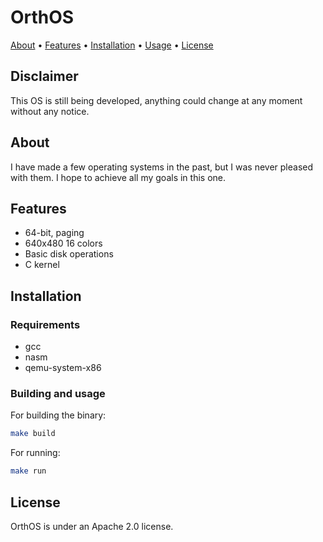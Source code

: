 # OrthOS

[About](#about) • [Features](#features) • [Installation](#installation) • [Usage](#building-and-usage) • [License](#license)

## Disclaimer

This OS is still being developed, anything could change at any moment without any notice.

## About

I have made a few operating systems in the past, but I was never pleased with them. I hope to achieve all my goals in this one.

## Features

- 64-bit, paging
- 640x480 16 colors
- Basic disk operations
- C kernel

## Installation

### Requirements

- gcc
- nasm
- qemu-system-x86

### Building and usage

For building the binary:

``` bash
make build
```

For running:

``` bash
make run
```

## License

OrthOS is under an Apache 2.0 license.
